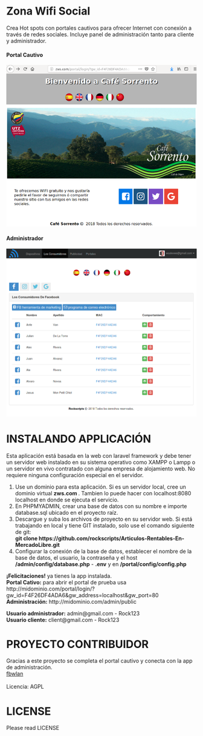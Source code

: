 
<h1>Zona Wifi Social</h1>
<p>
Crea Hot spots con portales cautivos para ofrecer Internet con conexión a través de redes sociales. Incluye panel de administración tanto para cliente y administrador.
</p>
<p><h4>Portal Cautivo</h4>
<img src='admin/public/screenshots/app2.png'>
</p>
<p>
<h4>Administrador</h4>
<img src='admin/public/screenshots/app1.png'>
</p>
<h1>INSTALANDO APPLICACIÓN</h1>
<p>
    Esta aplicación está basada en la web con laravel framework y debe tener un servidor web instalado en su sistema operativo como XAMPP o Lampp o un servidor en vivo contratado con alguna empresa de alojamiento web. No requiere ninguna configuración especial en el servidor.
</p>
<p>
    <ol>
        <li>
         Use un dominio para esta aplicación. Si es un servidor local, cree un dominio virtual <b> zws.com </b>. Tambien lo puede hacer con localhost:8080 localhost en donde se ejecuta el servicio.
        </li>
        <li>
          En PHPMYADMIN, crear una base de datos con su nombre e importe database.sql ubicado en el proyecto raíz.
        </li>
        <li>
          Descargue y suba los archivos de proyecto en su servidor web. Si está trabajando en local y tiene GIT instalado, solo use el comando siguiente de git: <br>
          <b>git clone https://github.com/rockscripts/Articulos-Rentables-En-MercadoLibre.git</b>
        </li>
        <li>
           Configurar la conexión de la base de datos, establecer el nombre de la base de datos, el usuario, la contraseña y el host <b>/admin/config/database.php</b> - <b>.env</b> y en <b>/portal/config/config.php</b>
        </li>
    </ol>
</p>
<p>
<b>¡Felicitaciones!</b> ya tienes la app instalada.<br>
<b>Portal Cativo:</b> para abrir el portal de prueba usa http://midominio.com/portal/login/?gw_id=F4F26DF4ADA6&gw_address=localhost&gw_port=80 <br>
<b>Administración:</b> http://midominio.com/admin/public
</p>
<b>Usuario administrador:</b> admin@gmail.com - Rock123<br>
<b>Usuario cliente:</b> client@gmail.com - Rock123<br>
</p>
<h1>PROYECTO CONTRIBUIDOR</h1>
<p>
Gracias a este proyecto se completa el portal cautivo y conecta con la app de administración.<br>
<a href='https://github.com/mhaas/fbwlan' target='_blank'>fbwlan</a><br>
<br>
Licencia: AGPL 
</p>
<h1>LICENSE</h1>
<p>
 Please read LICENSE
</p>